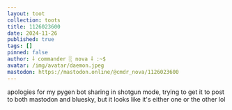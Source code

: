 ```yaml
---
layout: toot
collection: toots
title: 1126023600
date: 2024-11-26
published: true
tags: []
pinned: false
author: ⸸ commander ░ nova ⸸ :~$
avatar: /img/avatar/daemon.jpeg
mastodon: https://mastodon.online/@cmdr_nova/1126023600
---
```


apologies for my pygen bot sharing in shotgun mode, trying to get it to post to both mastodon and bluesky, but it looks like it's either one or the other lol
